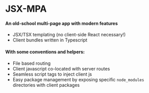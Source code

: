 # JSX-MPA

#### An old-school multi-page app with modern features

- JSX/TSX templating (no client-side React necessary!)
- Client bundles written in Typescript

#### With some conventions and helpers:

- File based routing
- Client javascript co-located with server routes
- Seamless script tags to inject client js
- Easy package management by exposing specific `node_modules` directories with client packages
